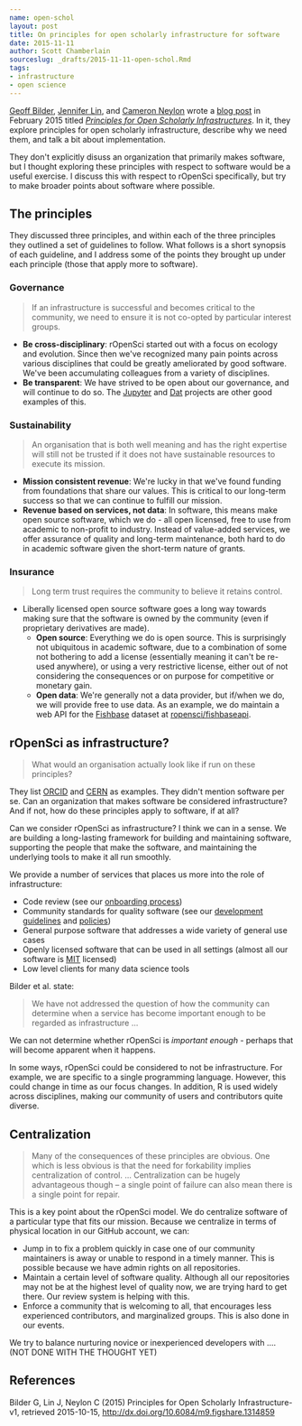 ```yaml
---
name: open-schol
layout: post
title: On principles for open scholarly infrastructure for software
date: 2015-11-11
author: Scott Chamberlain
sourceslug: _drafts/2015-11-11-open-schol.Rmd
tags:
- infrastructure
- open science
---
```


[Geoff Bilder][geoff], [Jennifer Lin][jlin], and [Cameron Neylon][cam] wrote a [blog post][post] in February 2015 titled [_Principles for Open Scholarly Infrastructures_][post]. In it, they explore principles for open scholarly infrastructure, describe why we need them, and talk a bit about implementation.

They don't explicitly disuss an organization that primarily makes software, but I thought exploring these principles with respect to software would be a useful exercise. I discuss this with respect to rOpenSci specifically, but try to make broader points about software where possible.

## The principles

They discussed three principles, and within each of the three principles they outlined a set of guidelines to follow. What follows is a short synopsis of each guideline, and I address some of the points they brought up under each principle (those that apply more to software).

### Governance

> If an infrastructure is successful and becomes critical to the community, we need to ensure it is not co-opted by particular interest groups.


* __Be cross-disciplinary__: rOpenSci started out with a focus on ecology and evolution. Since then we've recognized many pain points across various disciplines that could be greatly ameliorated by good software. We've been accumulating colleagues from a variety of disciplines.
* __Be transparent__: We have strived to be open about our governance, and will continue to do so. The [Jupyter][jupyter] and [Dat][dat] projects are other good examples of this.

### Sustainability

> An organisation that is both well meaning and has the right expertise will still not be trusted if it does not have sustainable resources to execute its mission.


* __Mission consistent revenue__: We're lucky in that we've found funding from foundations that share our values. This is critical to our long-term success so that we can continue to fulfill our mission.
* __Revenue based on services, not data__: In software, this means make open source software, which we do - all open licensed, free to use from academic to non-profit to industry. Instead of value-added services, we offer assurance of quality and long-term maintenance, both hard to do in academic software given the short-term nature of grants.

### Insurance

> Long term trust requires the community to believe it retains control.


* Liberally licensed open source software goes a long way towards making sure that the software is owned by the community (even if proprietary derivatives are made).
    * __Open source__: Everything we do is open source. This is surprisingly not ubiquitous in academic software, due to a combination of some not bothering to add a license (essentially meaning it can't be re-used anywhere), or using a very restrictive license, either out of not considering the consequences or on purpose for competitive or monetary gain.
    * __Open data__: We're generally not a data provider, but if/when we do, we will provide free to use data. As an example, we do maintain a web API for the [Fishbase](http://www.fishbase.org/) dataset at [ropensci/fishbaseapi](https://github.com/ropensci/fishbaseapi/).

## rOpenSci as infrastructure?

> What would an organisation actually look like if run on these principles?

They list [ORCID][orcid] and [CERN][cern] as examples. They didn't mention software per se. Can an organization that makes software be considered infrastructure? And if not, how do these principles apply to software, if at all?

Can we consider rOpenSci as infrastructure? I think we can in a sense. We are building a long-lasting framework for building and maintaining software, supporting the people that make the software, and maintaining the underlying tools to make it all run smoothly.

We provide a number of services that places us more into the role of infrastructure:

* Code review (see our [onboarding process][onboarding])
* Community standards for quality software (see our [development guidelines][guide] and [policies][policies])
* General purpose software that addresses a wide variety of general use cases
* Openly licensed software that can be used in all settings (almost all our software is [MIT][mit] licensed)
* Low level clients for many data science tools

Bilder et al. state:

> We have not addressed the question of how the community can determine when a service has become important enough to be regarded as infrastructure ...

We can not determine whether rOpenSci is _important enough_ - perhaps that will become apparent when it happens.

In some ways, rOpenSci could be considered to not be infrastructure. For example, we are specific to a single programming language. However, this could change in time as our focus changes. In addition, R is used widely across disciplines, making our community of users and contributors quite diverse.

## Centralization

> Many of the consequences of these principles are obvious. One which is less obvious is that the need for forkability implies centralization of control. ... Centralization can be hugely advantageous though – a single point of failure can also mean there is a single point for repair.

This is a key point about the rOpenSci model. We do centralize software of a particular type that fits our mission. Because we centralize in terms of physical location in our GitHub account, we can:

* Jump in to fix a problem quickly in case one of our community maintainers is away or unable to respond in a timely manner. This is possible because we have admin rights on all repositories.
* Maintain a certain level of software quality. Although all our repositories may not be at the highest level of quality now, we are trying hard to get there. Our review system is helping with this.
* Enforce a community that is welcoming to all, that encourages less experienced contributors, and marginalized groups. This is also done in our events.

We try to balance nurturing novice or inexperienced developers with ....(NOT DONE WITH THE THOUGHT YET)

## References

Bilder G, Lin J, Neylon C (2015) Principles for Open Scholarly Infrastructure-v1, retrieved 2015-10-15, http://dx.doi.org/10.6084/m9.figshare.1314859

[geoff]: http://www.gbilder.com/blog/
[jlin]: https://about.me/jenniferlin
[cam]: http://cameronneylon.net/
[post]: http://cameronneylon.net/blog/principles-for-open-scholarly-infrastructures/
[orcid]: http://orcid.org/
[cern]: http://home.web.cern.ch/
[ros]: http://ropensci.org/
[onboarding]: https://github.com/ropensci/onboarding
[guide]: https://github.com/ropensci/packaging_guide
[policies]: https://github.com/ropensci/policies
[mit]: http://choosealicense.com/licenses/mit/
[jupyter]: http://jupyter.org/
[dat]: http://dat-data.com/
